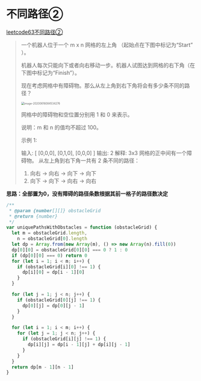 # 不同路径②

[leetcode63不同路径②](https://leetcode-cn.com/problems/unique-paths-ii/)

> 一个机器人位于一个 m x n 网格的左上角 （起始点在下图中标记为“Start” ）。
>
> 机器人每次只能向下或者向右移动一步。机器人试图达到网格的右下角（在下图中标记为“Finish”）。
>
> 现在考虑网格中有障碍物。那么从左上角到右下角将会有多少条不同的路径？
>
> <img src="../../../../../../AppData/Roaming/Typora/typora-user-images/image-20200616084534276.png" alt="image-20200616084534276" style="zoom:50%;" />
>
> 网格中的障碍物和空位置分别用 1 和 0 来表示。
>
> 说明：m 和 n 的值均不超过 100。
>
> 示例 1:
>
> 输入:
> [
>   [0,0,0],
>   [0,1,0],
>   [0,0,0]
> ]
> 输出: 2
> 解释:
> 3x3 网格的正中间有一个障碍物。
> 从左上角到右下角一共有 2 条不同的路径：
> 1. 向右 -> 向右 -> 向下 -> 向下
> 2. 向下 -> 向下 -> 向右 -> 向右
>

**思路：全部置为0，没有障碍的路径条数根据其前一格子的路径数决定**

```javascript
/**
 * @param {number[][]} obstacleGrid
 * @return {number}
 */
var uniquePathsWithObstacles = function (obstacleGrid) {
  let m = obstacleGrid.length,
    n = obstacleGrid[0].length
  let dp = Array.from(new Array(m), () => new Array(n).fill(0))
  dp[0][0] = obstacleGrid[0][0] === 0 ? 1 : 0
  if (dp[0][0] === 0) return 0
  for (let i = 1; i < m; i++) {
    if (obstacleGrid[i][0] !== 1) {
      dp[i][0] = dp[i - 1][0]
    }
  }

  for (let j = 1; j < n; j++) {
    if (obstacleGrid[0][j] !== 1) {
      dp[0][j] = dp[0][j - 1]
    }
  }

  for (let i = 1; i < m; i++) {
    for (let j = 1; j < n; j++) {
      if (obstacleGrid[i][j] !== 1) {
        dp[i][j] = dp[i - 1][j] + dp[i][j - 1]
      }
    }
  }
  return dp[m - 1][n - 1]
}
```

